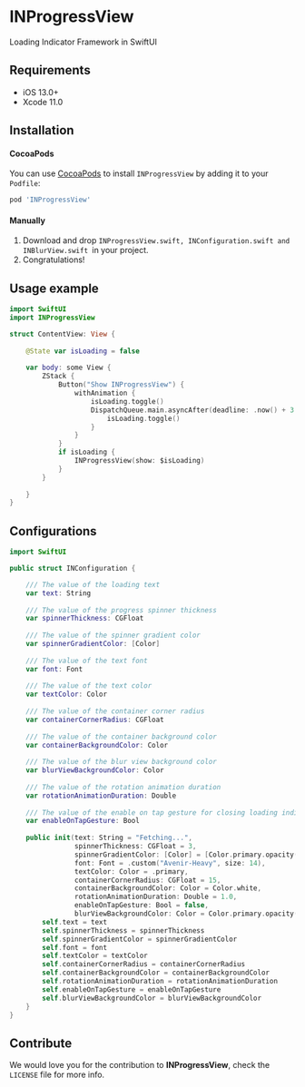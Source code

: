 # INProgressView
 Loading Indicator Framework in SwiftUI
## Requirements

- iOS 13.0+
- Xcode 11.0

## Installation

#### CocoaPods
You can use [CocoaPods](http://cocoapods.org/) to install `INProgressView` by adding it to your `Podfile`:

```ruby
pod 'INProgressView'
```

#### Manually
1. Download and drop ```INProgressView.swift, INConfiguration.swift and INBlurView.swift ```in your project.  
2. Congratulations!  

## Usage example

```swift
import SwiftUI
import INProgressView

struct ContentView: View {
    
    @State var isLoading = false
    
    var body: some View {
        ZStack {
            Button("Show INProgressView") {
                withAnimation {
                    isLoading.toggle()
                    DispatchQueue.main.asyncAfter(deadline: .now() + 3.0) {
                        isLoading.toggle()
                    }
                }
            }
            if isLoading {
                INProgressView(show: $isLoading)
            }
        }
      
    }
}
```

## Configurations

```swift
import SwiftUI

public struct INConfiguration {

    /// The value of the loading text
    var text: String
    
    /// The value of the progress spinner thickness
    var spinnerThickness: CGFloat
    
    /// The value of the spinner gradient color
    var spinnerGradientColor: [Color]
    
    /// The value of the text font
    var font: Font
    
    /// The value of the text color
    var textColor: Color
    
    /// The value of the container corner radius
    var containerCornerRadius: CGFloat
    
    /// The value of the container background color
    var containerBackgroundColor: Color
    
    /// The value of the blur view background color
    var blurViewBackgroundColor: Color
    
    /// The value of the rotation animation duration
    var rotationAnimationDuration: Double
    
    /// The value of the enable on tap gesture for closing loading indicator
    var enableOnTapGesture: Bool
    
    public init(text: String = "Fetching...",
                spinnerThickness: CGFloat = 3,
                spinnerGradientColor: [Color] = [Color.primary.opacity(0), Color.primary],
                font: Font = .custom("Avenir-Heavy", size: 14),
                textColor: Color = .primary,
                containerCornerRadius: CGFloat = 15,
                containerBackgroundColor: Color = Color.white,
                rotationAnimationDuration: Double = 1.0,
                enableOnTapGesture: Bool = false,
                blurViewBackgroundColor: Color = Color.primary.opacity(0.35)) {
        self.text = text
        self.spinnerThickness = spinnerThickness
        self.spinnerGradientColor = spinnerGradientColor
        self.font = font
        self.textColor = textColor
        self.containerCornerRadius = containerCornerRadius
        self.containerBackgroundColor = containerBackgroundColor
        self.rotationAnimationDuration = rotationAnimationDuration
        self.enableOnTapGesture = enableOnTapGesture
        self.blurViewBackgroundColor = blurViewBackgroundColor
    }   
}
```

## Contribute

We would love you for the contribution to **INProgressView**, check the ``LICENSE`` file for more info.
